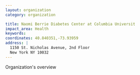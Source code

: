 ```yaml
---
layout: organization
category: organization

title: Naomi Berrie Diabetes Center at Columbia Universit
impact_area: Health
keywords: 
coordinates: 40.840351,-73.93959
address: |
  1150 St. Nicholas Avenue, 2nd Floor
  New York NY 10032
---
```

Organization's overview
